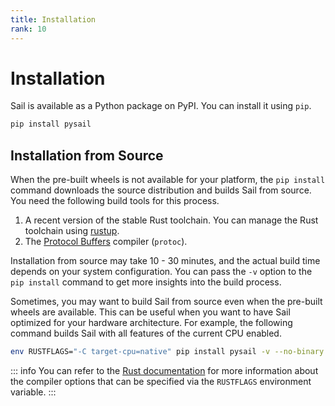 ```yaml
---
title: Installation
rank: 10
---
```


# Installation

Sail is available as a Python package on PyPI. You can install it using `pip`.

```bash
pip install pysail
```

## Installation from Source

When the pre-built wheels is not available for your platform, the `pip install` command downloads the source distribution
and builds Sail from source. You need the following build tools for this process.

1. A recent version of the stable Rust toolchain. You can manage the Rust toolchain using [rustup](https://rustup.rs/).
2. The [Protocol Buffers](https://protobuf.dev/) compiler (`protoc`).

Installation from source may take 10 - 30 minutes, and the actual build time depends on your system configuration.
You can pass the `-v` option to the `pip install` command to get more insights into the build process.

Sometimes, you may want to build Sail from source even when the pre-built wheels are available.
This can be useful when you want to have Sail optimized for your hardware architecture.
For example, the following command builds Sail with all features of the current CPU enabled.

```bash
env RUSTFLAGS="-C target-cpu=native" pip install pysail -v --no-binary pysail
```

::: info
You can refer to the [Rust documentation](https://doc.rust-lang.org/rustc/codegen-options/index.html)
for more information about the compiler options that can be specified via the `RUSTFLAGS` environment variable.
:::
